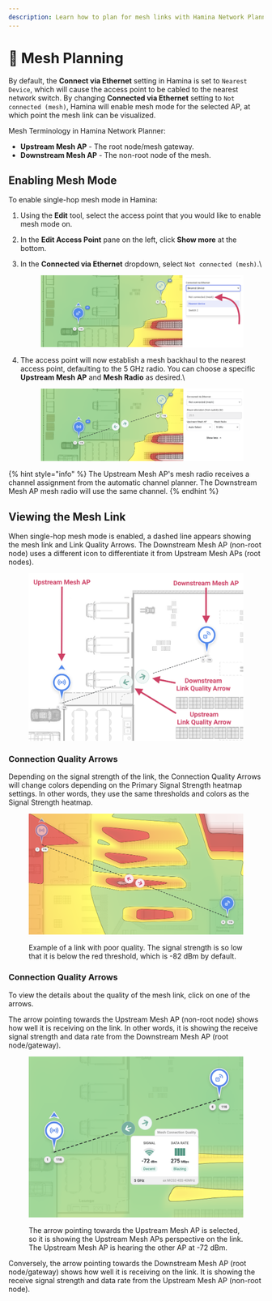 ```yaml
---
description: Learn how to plan for mesh links with Hamina Network Planner.
---
```


# 🔗 Mesh Planning

By default, the **Connect via Ethernet** setting in Hamina is set to `Nearest Device`, which will cause the access point to be cabled to the nearest network switch. By changing **Connected via Ethernet** setting to `Not connected (mesh)`, Hamina will enable mesh mode for the selected AP, at which point the mesh link can be visualized.

Mesh Terminology in Hamina Network Planner:

* **Upstream Mesh AP** - The root node/mesh gateway.
* **Downstream Mesh AP** - The non-root node of the mesh.

## Enabling Mesh Mode

To enable single-hop mesh mode in Hamina:

1. Using the **Edit** tool, select the access point that you would like to enable mesh mode on.
2. In the **Edit Access Point** pane on the left, click **Show more** at the bottom.
3.  In the **Connected via Ethernet** dropdown, select `Not connected (mesh)`.\


    <figure><img src="../.gitbook/assets/enable_mesh.png" alt=""><figcaption></figcaption></figure>
4.  The access point will now establish a mesh backhaul to the nearest access point, defaulting to the 5 GHz radio. You can choose a specific **Upstream Mesh AP** and **Mesh Radio** as desired.\


    <figure><img src="../.gitbook/assets/mesh_enabled.png" alt=""><figcaption></figcaption></figure>

{% hint style="info" %}
The Upstream Mesh AP's mesh radio receives a channel assignment from the automatic channel planner. The Downstream Mesh AP mesh radio will use the same channel.
{% endhint %}

## Viewing the Mesh Link

When single-hop mesh mode is enabled, a dashed line appears showing the mesh link and Link Quality Arrows. The Downstream Mesh AP (non-root node) uses a different icon to differentiate it from Upstream Mesh APs (root nodes).

<figure><img src="../.gitbook/assets/link_quality_arrow.png" alt=""><figcaption></figcaption></figure>

### Connection Quality Arrows

Depending on the signal strength of the link, the Connection Quality Arrows will change colors depending on the Primary Signal Strength heatmap settings. In other words, they use the same thresholds and colors as the Signal Strength heatmap.

<figure><img src="../.gitbook/assets/link_quality.png" alt=""><figcaption><p>Example of a link with poor quality. The signal strength is so low that it is below the red threshold, which is -82 dBm by default.</p></figcaption></figure>

### Connection Quality Arrows

To view the details about the quality of the mesh link, click on one of the arrows.

The arrow pointing towards the Upstream Mesh AP (non-root node) shows how well it is receiving on the link. In other words, it is showing the receive signal strength and data rate from the Downstream Mesh AP (root node/gateway).

<figure><img src="../.gitbook/assets/upstream_details.png" alt=""><figcaption><p>The arrow pointing towards the Upstream Mesh AP is selected, so it is showing the Upstream Mesh APs perspective on the link. The Upstream Mesh AP is hearing the other AP at -72 dBm.</p></figcaption></figure>

Conversely, the arrow pointing towards the Downstream Mesh AP (root node/gateway) shows how well it is receiving on the link. It is showing the receive signal strength and data rate from the Upstream Mesh AP (non-root node).
